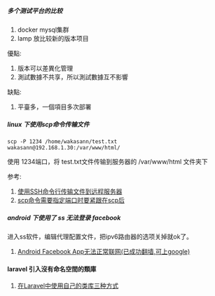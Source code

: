 ##### 多个测试平台的比较 #####

1. docker mysql集群
2. lamp 放比较新的版本项目

優點:
1. 版本可以差異化管理
2. 測試數據不共享，所以測試數據互不影響

缺點:
1. 平臺多，一個項目多次部署


##### linux 下使用scp命令传输文件 ####

`scp -P 1234 /home/wakasann/test.txt wakasann@192.168.1.30:/var/www/html/`



使用 1234端口，将 test.txt文件传输到服务器的 /var/www/html 文件夹下

参考:

1. [使用SSH命令行传输文件到远程服务器](https://www.cnblogs.com/magicc/p/6490566.html)
2. [scp命令需要指定端口时要紧跟在scp后](https://www.cnblogs.com/jixingke/p/6213074.html)


##### android 下使用了 ss 无法登录 facebook #####

进入ss软件，编辑代理配置文件，把ipv6路由器的选项关掉就ok了。

1. [Android Facebook App无法正常联网(已成功翻墙,可上google)](https://github.com/XndroidDev/Xndroid/issues/55#issuecomment-371374023)

#### laravel 引入沒有命名空間的類庫 ####

1. [在Laravel中使用自己的类库三种方式](http://yansu.org/2014/03/20/use-other-libraries-in-laravel.html)
